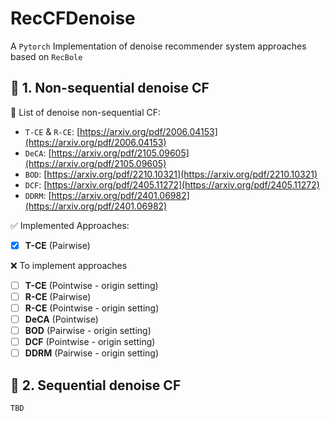 # RecCFDenoise
A `Pytorch` Implementation of denoise recommender system approaches based on `RecBole`

## 🌟 1. Non-sequential denoise CF

🧾 List of denoise non-sequential CF:
- `T-CE` & `R-CE`: [https://arxiv.org/pdf/2006.04153](https://arxiv.org/pdf/2006.04153)
- `DeCA`: [https://arxiv.org/pdf/2105.09605](https://arxiv.org/pdf/2105.09605)
- `BOD`: [https://arxiv.org/pdf/2210.10321](https://arxiv.org/pdf/2210.10321)
- `DCF`: [https://arxiv.org/pdf/2405.11272](https://arxiv.org/pdf/2405.11272)
- `DDRM`: [https://arxiv.org/pdf/2401.06982](https://arxiv.org/pdf/2401.06982)

✅ Implemented Approaches:
- [x] **T-CE** (Pairwise)

❌ To implement approaches
- [ ] **T-CE** (Pointwise - origin setting)
- [ ] **R-CE** (Pairwise)
- [ ] **R-CE** (Pointwise - origin setting)
- [ ] **DeCA** (Pointwise)
- [ ] **BOD** (Pairwise - origin setting)
- [ ] **DCF** (Pointwise - origin setting)
- [ ] **DDRM** (Pairwise - origin setting)

## 🌟 2. Sequential denoise CF
`TBD`



